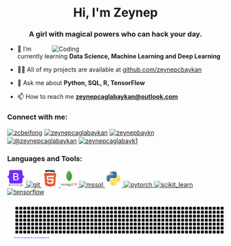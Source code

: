 <h1 align="center">Hi, I'm Zeynep</h1>
<h3 align="center">A girl with magical powers who can hack your day.</h3>
<img align="right" alt="Coding" width="400" src="https://c.tenor.com/DjbK_Ns9ee8AAAAC/typing-working.gif">

- 🌱 I’m currently learning **Data Science, Machine Learning and Deep Learning**

- 👨‍💻 All of my projects are available at [github.com/zeynepcbaykan](https://github.com/zeynepcbaykan)

- 💬 Ask me about **Python, SQL, R, TensorFlow**

- 📫 How to reach me **zeynepcaglabaykan@outlook.com**

<h3 align="left">Connect with me:</h3>
<p align="left">
<a href="https://twitter.com/zcbeifong" target="blank"><img align="center" src="https://raw.githubusercontent.com/rahuldkjain/github-profile-readme-generator/master/src/images/icons/Social/twitter.svg" alt="zcbeifong" height="30" width="40" /></a>
<a href="https://linkedin.com/in/zeynepcaglabaykan" target="blank"><img align="center" src="https://raw.githubusercontent.com/rahuldkjain/github-profile-readme-generator/master/src/images/icons/Social/linked-in-alt.svg" alt="zeynepcaglabaykan" height="30" width="40" /></a>
<a href="https://instagram.com/zeynepbaykn" target="blank"><img align="center" src="https://raw.githubusercontent.com/rahuldkjain/github-profile-readme-generator/master/src/images/icons/Social/instagram.svg" alt="zeynepbaykn" height="30" width="40" /></a>
<a href="https://medium.com/@zeynepcaglabaykan" target="blank"><img align="center" src="https://raw.githubusercontent.com/rahuldkjain/github-profile-readme-generator/master/src/images/icons/Social/medium.svg" alt="@zeynepcaglabaykan" height="30" width="40" /></a>
<a href="https://www.hackerrank.com/zeynepcaglabayk1" target="blank"><img align="center" src="https://raw.githubusercontent.com/rahuldkjain/github-profile-readme-generator/master/src/images/icons/Social/hackerrank.svg" alt="zeynepcaglabayk1" height="30" width="40" /></a>
</p>

<h3 align="left">Languages and Tools:</h3>
<p align="left"> <a href="https://getbootstrap.com" target="_blank" rel="noreferrer"> <img src="https://raw.githubusercontent.com/devicons/devicon/master/icons/bootstrap/bootstrap-plain-wordmark.svg" alt="bootstrap" width="40" height="40"/> </a> <a href="https://git-scm.com/" target="_blank" rel="noreferrer"> <img src="https://www.vectorlogo.zone/logos/git-scm/git-scm-icon.svg" alt="git" width="40" height="40"/> </a> <a href="https://www.w3.org/html/" target="_blank" rel="noreferrer"> <img src="https://raw.githubusercontent.com/devicons/devicon/master/icons/html5/html5-original-wordmark.svg" alt="html5" width="40" height="40"/> </a> <a href="https://www.mongodb.com/" target="_blank" rel="noreferrer"> <img src="https://raw.githubusercontent.com/devicons/devicon/master/icons/mongodb/mongodb-original-wordmark.svg" alt="mongodb" width="40" height="40"/> </a> <a href="https://www.microsoft.com/en-us/sql-server" target="_blank" rel="noreferrer"> <img src="https://www.svgrepo.com/show/303229/microsoft-sql-server-logo.svg" alt="mssql" width="40" height="40"/> </a> <a href="https://www.python.org" target="_blank" rel="noreferrer"> <img src="https://raw.githubusercontent.com/devicons/devicon/master/icons/python/python-original.svg" alt="python" width="40" height="40"/> </a> <a href="https://pytorch.org/" target="_blank" rel="noreferrer"> <img src="https://www.vectorlogo.zone/logos/pytorch/pytorch-icon.svg" alt="pytorch" width="40" height="40"/> </a> <a href="https://scikit-learn.org/" target="_blank" rel="noreferrer"> <img src="https://upload.wikimedia.org/wikipedia/commons/0/05/Scikit_learn_logo_small.svg" alt="scikit_learn" width="40" height="40"/> </a> <a href="https://www.tensorflow.org" target="_blank" rel="noreferrer"> <img src="https://www.vectorlogo.zone/logos/tensorflow/tensorflow-icon.svg" alt="tensorflow" width="40" height="40"/> </a> </p>

![gitartwork](gitartwork.svg)
